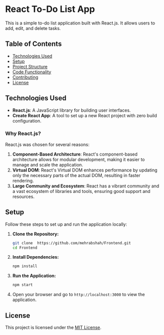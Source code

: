 # React To-Do List App

This is a simple to-do list application built with React.js. It allows users to add, edit, and delete tasks.

## Table of Contents
- [Technologies Used](#technologies-used)
- [Setup](#setup)
- [Project Structure](#project-structure)
- [Code Functionality](#code-functionality)
- [Contributing](#contributing)
- [License](#license)

## Technologies Used

- **React.js**: A JavaScript library for building user interfaces.
- **Create React App**: A tool to set up a new React project with zero build configuration.

### Why React.js?

React.js was chosen for several reasons:
1. **Component-Based Architecture**: React's component-based architecture allows for modular development, making it easier to manage and scale the application.
2. **Virtual DOM**: React's Virtual DOM enhances performance by updating only the necessary parts of the actual DOM, resulting in faster rendering.
3. **Large Community and Ecosystem**: React has a vibrant community and a vast ecosystem of libraries and tools, ensuring good support and resources.

## Setup

Follow these steps to set up and run the application locally:

1. **Clone the Repository:**
    ```bash
    git clone  https://github.com/mehrabshah/Frontend.git
    cd Frontend
    ```

2. **Install Dependencies:**
    ```bash
    npm install
    ```

3. **Run the Application:**
    ```bash
    npm start
    ```

4. Open your browser and go to `http://localhost:3000` to view the application.


## License

This project is licensed under the [MIT License](LICENSE).
